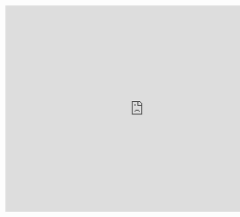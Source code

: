 # <iframe src="https://data.oecd.org/chart/6S12" width="860" height="645" style="border: 0" mozallowfullscreen="true" webkitallowfullscreen="true" allowfullscreen="true"><a href="https://data.oecd.org/chart/6S12" target="_blank">OECD Chart: General government debt, Total, % of GDP, Annual, 2021</a></iframe>
